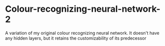 # Colour-recognizing-neural-network-2

A variation of my original colour recognizing neural network. It doesn't have any hidden layers, but it retains the customizability of its predecessor
